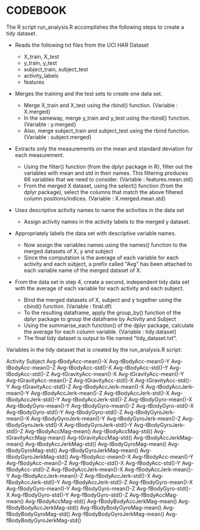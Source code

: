 # CODEBOOK

The R script run_analysis.R accomplishes the following steps to create a tidy dataset. 
* Reads the following txt files from the UCI HAR Dataset
	- X_train, X_test
	- y_train, y_test
	- subject_train, subject_test
	- activity_labels
	- features

* Merges the training and the test sets to create one data set.
	- Merge X_train and X_test using the rbind() function. {Variable : X.merged}
	- In the sameway, merge y_train and y_test using the rbind() function. {Variable : y.merged}
	- Also, merge subject_train and subject_test using the rbind function. {Variable : subject.merged}

* Extracts only the measurements on the mean and standard deviation for each measurement. 
	- Using the filter() function (from the dplyr package in R}, filter out the variables with mean and std in their names. This filtering produces 66 variables that we need to consider.  {Variable : features.mean.std}
	- From the merged X dataset, using the select() function (from the dplyr package), select the columns that match the above filtered column positions/indices. {Variable : X.merged.mean.std}

* Uses descriptive activity names to name the activities in the data set
	- Assign activity names in the activity labels to the merged y dataset.

* Appropriately labels the data set with descriptive variable names. 
	- Now assign the variables names using the names() function to the merged datasets of X, y and subject 
	- Since the computation is the average of each variable for each activity and each subject, a prefix called "Avg" has been attached to each variable name of the merged dataset of X.

* From the data set in step 4, create a second, independent tidy data set with the average of each variable for each activity and each subject.
	- Bind the merged datasets of X, subject and y together using the cbind() function. (Variable : final.df)
	- To the resulting dataframe, apply the group_by() function of the dplyr package to group the dataframe by Activity and Subject
	- Using the summarise_each function() of the dplyr package, calculate the average for each column variable. {Variable : tidy.dataset}
	- The final tidy dataset is output to file named "tidy_dataset.txt". 


Variables in the tidy dataset that is created by the run_analysis.R script:

Activity
Subject
Avg-tBodyAcc-mean()-X
Avg-tBodyAcc-mean()-Y
Avg-tBodyAcc-mean()-Z
Avg-tBodyAcc-std()-X
Avg-tBodyAcc-std()-Y
Avg-tBodyAcc-std()-Z
Avg-tGravityAcc-mean()-X
Avg-tGravityAcc-mean()-Y
Avg-tGravityAcc-mean()-Z
Avg-tGravityAcc-std()-X
Avg-tGravityAcc-std()-Y
Avg-tGravityAcc-std()-Z
Avg-tBodyAccJerk-mean()-X
Avg-tBodyAccJerk-mean()-Y
Avg-tBodyAccJerk-mean()-Z
Avg-tBodyAccJerk-std()-X
Avg-tBodyAccJerk-std()-Y 
Avg-tBodyAccJerk-std()-Z 
Avg-tBodyGyro-mean()-X 
Avg-tBodyGyro-mean()-Y 
Avg-tBodyGyro-mean()-Z 
Avg-tBodyGyro-std()-X 
Avg-tBodyGyro-std()-Y 
Avg-tBodyGyro-std()-Z 
Avg-tBodyGyroJerk-mean()-X 
Avg-tBodyGyroJerk-mean()-Y 
Avg-tBodyGyroJerk-mean()-Z 
Avg-tBodyGyroJerk-std()-X 
Avg-tBodyGyroJerk-std()-Y 
Avg-tBodyGyroJerk-std()-Z 
Avg-tBodyAccMag-mean() 
Avg-tBodyAccMag-std() 
Avg-tGravityAccMag-mean() 
Avg-tGravityAccMag-std() 
Avg-tBodyAccJerkMag-mean() 
Avg-tBodyAccJerkMag-std() 
Avg-tBodyGyroMag-mean() 
Avg-tBodyGyroMag-std() 
Avg-tBodyGyroJerkMag-mean() 
Avg-tBodyGyroJerkMag-std() 
Avg-fBodyAcc-mean()-X 
Avg-fBodyAcc-mean()-Y 
Avg-fBodyAcc-mean()-Z 
Avg-fBodyAcc-std()-X 
Avg-fBodyAcc-std()-Y 
Avg-fBodyAcc-std()-Z 
Avg-fBodyAccJerk-mean()-X 
Avg-fBodyAccJerk-mean()-Y 
Avg-fBodyAccJerk-mean()-Z 
Avg-fBodyAccJerk-std()-X 
Avg-fBodyAccJerk-std()-Y 
Avg-fBodyAccJerk-std()-Z 
Avg-fBodyGyro-mean()-X 
Avg-fBodyGyro-mean()-Y 
Avg-fBodyGyro-mean()-Z 
Avg-fBodyGyro-std()-X 
Avg-fBodyGyro-std()-Y 
Avg-fBodyGyro-std()-Z 
Avg-fBodyAccMag-mean() 
Avg-fBodyAccMag-std() 
Avg-fBodyBodyAccJerkMag-mean() 
Avg-fBodyBodyAccJerkMag-std() 
Avg-fBodyBodyGyroMag-mean() 
Avg-fBodyBodyGyroMag-std() 
Avg-fBodyBodyGyroJerkMag-mean() 
Avg-fBodyBodyGyroJerkMag-std()
